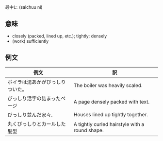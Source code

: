 最中に (saichuu ni)

## 意味

+ closely (packed, lined up, etc.); tightly; densely
+ (work) sufficiently​

## 例文

|例文|訳|
| --- | --- |
|ボイラは湯あかがびっしりついた。|The boiler was heavily scaled.|
|びっしり活字の詰まったページ|A page densely packed with text.|
|びっしり並んだ家々.|Houses lined up tightly together.|
|丸くびっしりとカールした髪型|A tightly curled hairstyle with a round shape.|